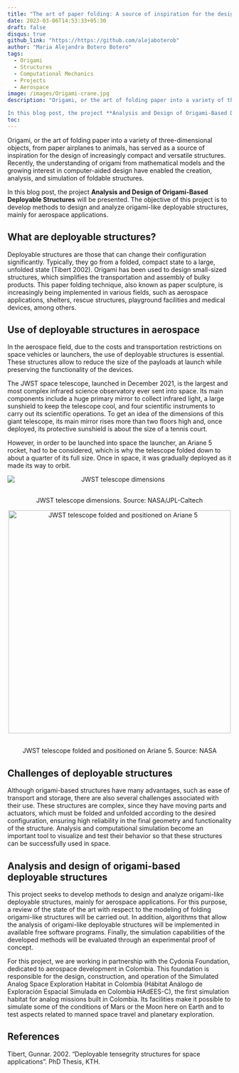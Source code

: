 ```yaml
---
title: "The art of paper folding: A source of inspiration for the design of aerospace structures"
date: 2023-03-06T14:53:33+05:30 
draft: false
disqus: true
github_link: "https://https://github.com/alejaboterob"
author: "Maria Alejandra Botero Botero"
tags:
  - Origami
  - Structures
  - Computational Mechanics
  - Projects
  - Aerospace
image: /images/Origami-crane.jpg 
description: "Origami, or the art of folding paper into a variety of three-dimensional objects, from paper airplanes to animals, has served as a source of inspiration for the design of increasingly compact and versatile structures. Recently, the understanding of origami from mathematical models and the growing interest in computer-aided design have enabled the creation, analysis, and simulation of foldable structures.

In this blog post, the project **Analysis and Design of Origami-Based Deployable Structures** will be presented. The objective of this project is to develop methods to design and analyze origami-like deployable structures, mainly for aerospace applications."
toc:
---
```


Origami, or the art of folding paper into a variety of three-dimensional objects, from paper airplanes to animals, has served as a source of inspiration for the design of increasingly compact and versatile structures. Recently, the understanding of origami from mathematical models and the growing interest in computer-aided design have enabled the creation, analysis, and simulation of foldable structures.

In this blog post, the project **Analysis and Design of Origami-Based Deployable Structures** will be presented. The objective of this project is to develop methods to design and analyze origami-like deployable structures, mainly for aerospace applications.

## What are deployable structures?

Deployable structures are those that can change their configuration significantly. Typically, they go from a folded, compact state to a large, unfolded state (Tibert 2002). Origami has been used to design small-sized structures, which simplifies the transportation and assembly of bulky products. This paper folding technique, also known as paper sculpture, is increasingly being implemented in various fields, such as aerospace applications, shelters, rescue structures, playground facilities and medical devices, among others.

## Use of deployable structures in aerospace

In the aerospace field, due to the costs and transportation restrictions on space vehicles or launchers, the use of deployable structures is essential. These structures allow to reduce the size of the payloads at launch while preserving the functionality of the devices.

The JWST space telescope, launched in December 2021, is the largest and most complex infrared science observatory ever sent into space. Its main components include a huge primary mirror to collect infrared light, a large sunshield to keep the telescope cool, and four scientific instruments to carry out its scientific operations. To get an idea of the dimensions of this giant telescope, its main mirror rises more than two floors high and, once deployed, its protective sunshield is about the size of a tennis court.  

However, in order to be launched into space the launcher, an Ariane 5 rocket, had to be considered, which is why the telescope folded down to about a quarter of its full size. Once in space, it was gradually deployed as it made its way to orbit.


<p align = "center">
<img alt="JWST telescope dimensions" title="JWST telescope dimensions" data-src="/blogs/images/JWST.png" class="cld-responsive" style="padding-bottom: 16px; display: block; margin: auto; {{ $style }}">
</p>
<p align = "center">
JWST telescope dimensions. Source: NASA/JPL-Caltech
</p>

<p align = "center">
<img alt="JWST telescope folded and positioned on Ariane 5" title="JWST telescope folded and positioned on Ariane 5" data-src="/blogs/images/ariane.jpg" class="cld-responsive" style="padding-bottom: 16px; display: block; margin: auto; height:500px; {{ $style }}">
</p>
<p align = "center">
JWST telescope folded and positioned on Ariane 5. Source: NASA
</p>

## Challenges of deployable structures

Although origami-based structures have many advantages, such as ease of transport and storage, there are also several challenges associated with their use. These structures are complex, since they have moving parts and actuators, which must be folded and unfolded according to the desired configuration, ensuring high reliability in the final geometry and functionality of the structure. Analysis and computational simulation become an important tool to visualize and test their behavior so that these structures can be successfully used in space.

## Analysis and design of origami-based deployable structures

This project seeks to develop methods to design and analyze origami-like deployable structures, mainly for aerospace applications. For this purpose, a review of the state of the art with respect to the modeling of folding origami-like structures will be carried out. In addition, algorithms that allow the analysis of origami-like deployable structures will be implemented in available free software programs. Finally, the simulation capabilities of the developed methods will be evaluated through an experimental proof of concept.

For this project, we are working in partnership with the Cydonia Foundation, dedicated to aerospace development in Colombia. This foundation is responsible for the design, construction, and operation of the Simulated Analog Space Exploration Habitat in Colombia (Hábitat Análogo de Exploración Espacial Simulada en Colombia HAdEES-C), the first simulation habitat for analog missions built in Colombia. Its facilities make it possible to simulate some of the conditions of Mars or the Moon here on Earth and to test aspects related to manned space travel and planetary exploration.

## References

Tibert, Gunnar. 2002. “Deployable tensegrity structures for space applications”. PhD Thesis, KTH.